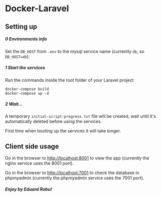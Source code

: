 # Docker-Laravel

## Setting up

##### 0 Environments info
Set the ```DB_HOST``` from ```.env``` to the mysql service name (currently ```db```, so ```DB_HOST=db```).

##### 1 Start the services
Run the commands inside the root folder of your Laravel project

```
docker-compose build
docker-compose up -d
```

##### 2 Wait...
A temporary ```initial-script-progress.txt``` file will be created, wait until it's automatically deleted before using the services.

First time when booting up the services it will take longer.

## Client side usage
Go in the browser to [http://localhost:8001](http://localhost:8001) to view the app (currently the nginx service uses the 8001 port).

Go in the browser to [http://localhost:7001](http://localhost:7001) to check the database in phpmyadmin (currently the phpmyadmin service uses the 7001 port).


##### Enjoy by Eduard Robu!
